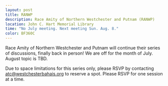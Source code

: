 ```yaml
---
layout: post
title: RANWP 
description: Race Amity of Northern Westchester and Putnam (RANWP)
location: John C. Hart Memorial Library
time: "No July meeting. Next meeting Sun. Aug. 8." 
color: BF360C
---
```

Race Amity of Northern Westchester and Putnam will continue their series of discussions,
finally back in person! We are off for the month of July. August topic is TBD.

Due to space limitations for this series only, please RSVP by contacting
<atc@westchesterbahais.org> to reserve a spot. Please RSVP for one session at a time.
